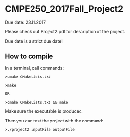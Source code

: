 # CMPE250_2017Fall_Project2

Due date: 23.11.2017

Please check out Project2.pdf for description of the project.

Due date is a strict due date!

## How to compile

In a terminal, call commands:
```
>cmake CMakeLists.txt

>make

OR

>cmake CMakeLists.txt && make

```
Make sure the executable is produced.

Then you can test the project with the command:
```
>./project2 inputFile outputFile
```
